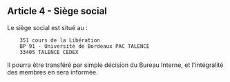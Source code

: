 ## Article 4 - Siège social

Le siège social est situé au :
```
    351 cours de la Libération
    BP 91 - Université de Bordeaux PAC TALENCE
    33405 TALENCE CEDEX
```

Il pourra être transféré par simple décision du Bureau Interne, et l'intégralité des membres en sera informée.
